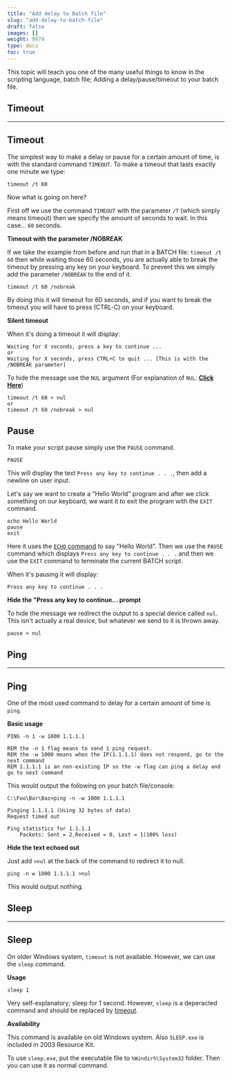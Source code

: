 ```yaml
---
title: "Add delay to Batch file"
slug: "add-delay-to-batch-file"
draft: false
images: []
weight: 9979
type: docs
toc: true
---
```


This topic will teach you one of the many useful things to know in the scripting language, batch file; Adding a delay/pause/timeout to your batch file. 

## Timeout
-----
**Timeout**
-------
The simplest way to make a delay or pause for a certain amount of time, is with the standard command `TIMEOUT`. To make a timeout that lasts exactly one minute we type:

    timeout /t 60
Now what is going on here?

First off we use the command `TIMEOUT` with the parameter `/T` (which simply means timeout) then we specify the amount of seconds to wait. In this case... `60` seconds.

**Timeout with the parameter /NOBREAK**

If we take the example from before and run that in a BATCH file: `timeout /t 60` then while waiting those 60 seconds, you are actually able to break the timeout by pressing any key on your keyboard. To prevent this we simply add the parameter `/NOBREAK` to the end of it.

    timeout /t 60 /nobreak
By doing this it will timeout for 60 seconds, and if you want to break the timeout you will have to press (CTRL-C) on your keyboard.

**Silent timeout**

When it's doing a timeout it will display:

    Waiting for X seconds, press a key to continue ...
    or 
    Waiting for X seconds, press CTRL+C to quit ... [This is with the /NOBREAK parameter]

To hide the message use the `NUL` argument (For explanation of `NUL`: **[Click Here][1]**)

    timeout /t 60 > nul
    or
    timeout /t 60 /nobreak > nul


  [1]: http://www.robvanderwoude.com/battech_redirection.php

## Pause
To make your script pause simply use the `PAUSE` command.

    PAUSE

This will display the text `Press any key to continue . . .`, then add a newline on user input.

Let's say we want to create a "Hello World" program and after we click something on our keyboard, we want it to exit the program with the `EXIT` command.

    echo Hello World
    pause
    exit

Here it uses the [`ECHO` command][1] to say "Hello World". Then we use the `PAUSE` command which displays `Press any key to continue . . .` and then we use the `EXIT` command to terminate the current BATCH script.

When it's pausing it will display:

    Press any key to continue . . .

 **Hide the "Press any key to continue... prompt**

To hide the message we redirect the output to a special device called `nul`. This isn't actually a real device, but whatever we send to it is thrown away.

    pause > nul


  [1]: //stackoverflow.com/documentation/batch-file/3981/echo#t=201702171526534444021

## Ping
---
**Ping**
---

One of the most used command to delay for a certain amount of time is `ping`.

**Basic usage**
    
    PING -n 1 -w 1000 1.1.1.1
    
    REM the -n 1 flag means to send 1 ping request.
    REM the -w 1000 means when the IP(1.1.1.1) does not respond, go to the next command
    REM 1.1.1.1 is an non-existing IP so the -w flag can ping a delay and go to next command

   This would output the following on your batch file/console:
   
    C:\Foo\Bar\Baz>ping -n -w 1000 1.1.1.1
    
    Pinging 1.1.1.1 (Using 32 bytes of data)
    Request timed out
    
    Ping statistics for 1.1.1.1
        Packets: Sent = 2,Received = 0, Lost = 1(100% loss)
 
   **Hide the text echoed out**
   
  Just add `>nul` at the back of the command to redirect it to null.

    ping -n w 1000 1.1.1.1 >nul

  This would output nothing.



## Sleep
   ---
   **Sleep**
   ---
   On older Windows system, `timeout` is not available. However, we can use the `sleep` command.

  **Usage** 

    sleep 1
   
 Very self-explanatory; sleep for 1 second.
 However, `sleep` is a deperacted command and should be replaced by [timeout][1].

  **Availability**

  This command is available on old Windows system. Also `SLEEP.exe` is included in 2003 Resource Kit.

  To use `sleep.exe`, put the executable file to `%Windir%\System32` folder. Then you can use it as normal command.
   


  [1]: https://www.wikiod.com/batch-file/add-delay-to-batch-file#Timeout

